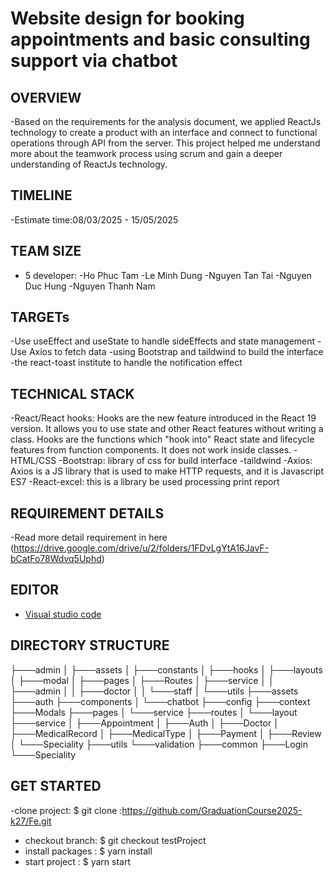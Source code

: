 # Website design for booking appointments and basic consulting support via chatbot

## OVERVIEW
-Based on the requirements for the analysis document, we applied ReactJs technology to create a product with an interface and connect to functional operations through API from the server. This project helped me understand more about the teamwork process using scrum and gain a deeper understanding of ReactJs technology.

## TIMELINE

-Estimate time:08/03/2025 - 15/05/2025

## TEAM SIZE

- 5 developer:
-Ho Phuc Tam
-Le Minh Dung
-Nguyen Tan Tai
-Nguyen Duc Hung
-Nguyen Thanh Nam

## TARGETs

-Use useEffect and useState to handle sideEffects and state management
-Use Axios to fetch data
-using Bootstrap and taildwind to build the interface 
-the react-toast institute to handle the notification effect

## TECHNICAL STACK

-React/React hooks: Hooks are the new feature introduced in the React 19 version. It allows you to use state and other React features without writing a class. Hooks are the functions which "hook into" React state and lifecycle features from function components. It does not work inside classes.
-HTML/CSS
-Bootstrap: library of css for build interface
-taildwind
-Axios: Axios is a JS library that is used to make HTTP requests, and it is Javascript ES7 
-React-excel: this is a library be used processing print report

## REQUIREMENT DETAILS

-Read more detail requirement in here (https://drive.google.com/drive/u/2/folders/1FDvLgYtA16JavF-bCatFo78Wdvq5Uphd)

## EDITOR 

- [Visual studio code](https://code.visualstudio.com/)

## DIRECTORY STRUCTURE

├───admin
│   ├───assets
│   ├───constants
│   ├───hooks
│   ├───layouts
│   ├───modal
│   ├───pages
│   ├───Routes
│   ├───service
│   │   ├───admin
│   │   ├───doctor
│   │   └───staff
│   └───utils
├───assets
├───auth
├───components
│   └───chatbot
├───config
├───context
├───Modals
├───pages
│   └───service
├───routes
│   └───layout
├───service
│   ├───Appointment
│   ├───Auth
│   ├───Doctor
│   ├───MedicalRecord
│   ├───MedicalType
│   ├───Payment
│   ├───Review
│   └───Speciality
├───utils
└───validation
    ├───common
    ├───Login
    └───Speciality

## GET STARTED

-clone project:
  $ git clone :https://github.com/GraduationCourse2025-k27/Fe.git
- checkout branch:
  $ git checkout testProject
- install packages :
  $ yarn install
- start project :
  $ yarn start


